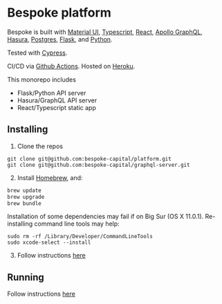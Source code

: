 # Bespoke platform

Bespoke is built with [Material UI](https://material-ui.com/), [Typescript](https://www.typescriptlang.org/), [React](https://reactjs.org/), [Apollo GraphQL](https://www.apollographql.com/), [Hasura](https://hasura.io/), [Postgres](https://www.postgresql.org/), [Flask](https://flask.palletsprojects.com/en/1.1.x/), and [Python](https://www.python.org/).

Tested with [Cypress](https://www.cypress.io/).

CI/CD via [Github Actions](https://github.com/features/actions). Hosted on [Heroku](https://heroku.com/).

This monorepo includes

- Flask/Python API server
- Hasura/GraphQL API server
- React/Typescript static app

## Installing

1. Clone the repos

```
git clone git@github.com:bespoke-capital/platform.git
git clone git@github.com:bespoke-capital/graphql-server.git
```

2. Install [Homebrew](https://brew.sh/), and:

```bash
brew update
brew upgrade
brew bundle
```

Installation of some dependencies may fail if on Big Sur (OS X 11.0.1). Re-installing command line tools may help:

```
sudo rm -rf /Library/Developer/CommandLineTools
sudo xcode-select --install
```

3. Follow instructions [here](https://docs.google.com/document/d/1fIoWutW-oksJabg2mDH3E7Ot4Vc1XMavUblGC0D0F-4/edit)

## Running

Follow instructions [here](https://docs.google.com/document/d/1fIoWutW-oksJabg2mDH3E7Ot4Vc1XMavUblGC0D0F-4/edit#heading=h.ouot35nvjvpl)
